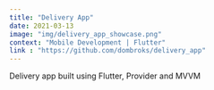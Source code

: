 ```yaml
---
title: "Delivery App"
date: 2021-03-13
image: "img/delivery_app_showcase.png"
context: "Mobile Development | Flutter"
link : "https://github.com/dombroks/delivery_app"
---
```

Delivery app built using Flutter, Provider and MVVM

